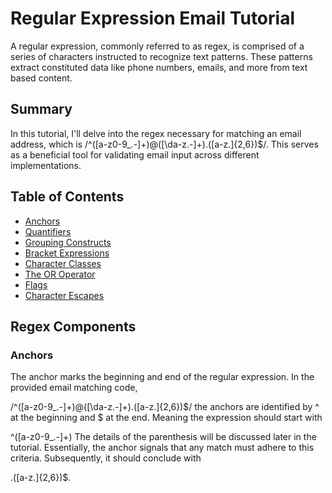 # Regular Expression Email Tutorial 

A regular expression, commonly referred to as regex, is comprised of a series of characters instructed to recognize text patterns. These patterns extract constituted data like phone numbers, emails, and more from text based content. 

## Summary

In this tutorial, I'll delve into the regex necessary for matching an email address, which is /^([a-z0-9_\.-]+)@([\da-z\.-]+)\.([a-z\.]{2,6})$/. This serves as a beneficial tool for validating email input across different implementations.

## Table of Contents

- [Anchors](#anchors)
- [Quantifiers](#quantifiers)
- [Grouping Constructs](#grouping-constructs)
- [Bracket Expressions](#bracket-expressions)
- [Character Classes](#character-classes)
- [The OR Operator](#the-or-operator)
- [Flags](#flags)
- [Character Escapes](#character-escapes)

## Regex Components

### Anchors

The anchor marks the beginning and end of the regular expression. In the provided email matching code,

/^([a-z0-9_\.-]+)@([\da-z\.-]+)\.([a-z\.]{2,6})$/
the anchors are identified by ^ at the beginning and $ at the end. Meaning the expression should start with 

^([a-z0-9_\.-]+)
The details of the parenthesis will be discussed later in the tutorial. Essentially, the anchor signals that any match must adhere to this criteria. Subsequently, it should conclude with


.([a-z\.]{2,6})$.